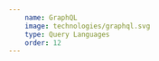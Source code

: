 ```yaml
---
    name: GraphQL
    image: technologies/graphql.svg
    type: Query Languages
    order: 12
---
```

